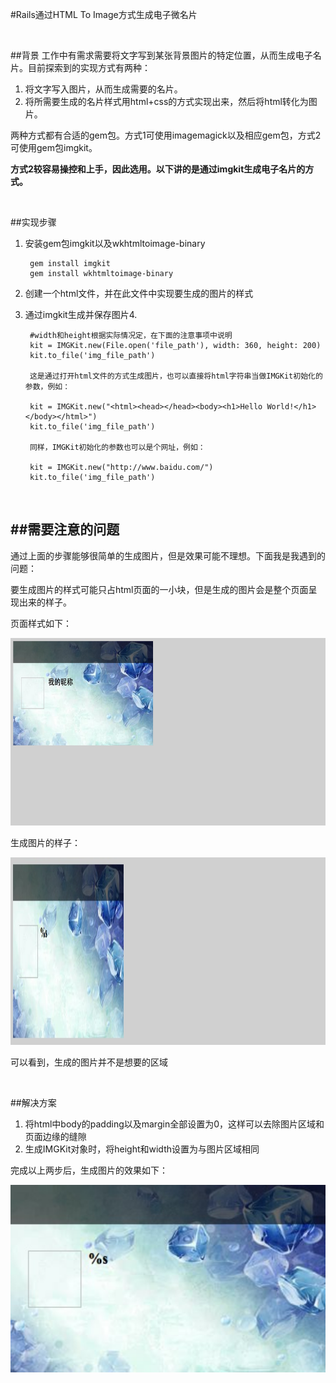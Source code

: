 #Rails通过HTML To Image方式生成电子微名片

<br />

##背景
工作中有需求需要将文字写到某张背景图片的特定位置，从而生成电子名片。目前探索到的实现方式有两种：

1. 将文字写入图片，从而生成需要的名片。
2. 将所需要生成的名片样式用html+css的方式实现出来，然后将html转化为图片。

两种方式都有合适的gem包。方式1可使用imagemagick以及相应gem包，方式2可使用gem包imgkit。

**方式2较容易操控和上手，因此选用。以下讲的是通过imgkit生成电子名片的方式。**

<br />

##实现步骤
1. 安装gem包imgkit以及wkhtmltoimage-binary

		gem install imgkit
		gem install wkhtmltoimage-binary		
    
2. 创建一个html文件，并在此文件中实现要生成的图片的样式
3. 通过imgkit生成并保存图片4. 
		
		#width和height根据实际情况定，在下面的注意事项中说明
		kit = IMGKit.new(File.open('file_path'), width: 360, height: 200) 
		kit.to_file('img_file_path')
		
		这是通过打开html文件的方式生成图片，也可以直接将html字符串当做IMGKit初始化的参数，例如：
		
		kit = IMGKit.new("<html><head></head><body><h1>Hello World!</h1></body></html>")
		kit.to_file('img_file_path')
		
		同样，IMGKit初始化的参数也可以是个网址，例如：
		
		kit = IMGKit.new("http://www.baidu.com/")
		kit.to_file('img_file_path')
				
<br />
		
##需要注意的问题
---

通过上面的步骤能够很简单的生成图片，但是效果可能不理想。下面我是我遇到的问题：

要生成图片的样式可能只占html页面的一小块，但是生成的图片会是整个页面呈现出来的样子。

页面样式如下：
	
<img src="images/html_img1.png" style="height: 300px;width: 800px;" />
	
生成图片的样子：
	
<img src="images/img1.jpg" style="height: 300px;width: 800px;"/>
	
可以看到，生成的图片并不是想要的区域

<br />

##解决方案

1. 将html中body的padding以及margin全部设置为0，这样可以去除图片区域和页面边缘的缝隙
2. 生成IMGKit对象时，将height和width设置为与图片区域相同

完成以上两步后，生成图片的效果如下：

<img src="images/img2.jpg" style="height: 300px;width: 800px;"/>
